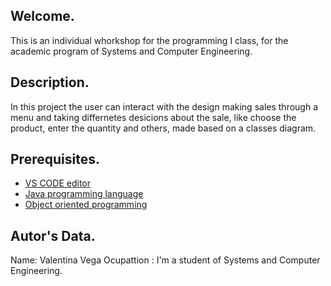 ## Welcome.
This is an individual whorkshop for the programming I class, for the academic program of Systems and Computer Engineering.
## Description.
In this project the user can interact with the design making sales through a menu and taking differnetes desicions about the sale, like choose the product, enter the quantity and others, made based on a classes diagram.
## Prerequisites.
- [VS CODE editor]()
- [Java programming language]()
- [Object oriented programming]()
## Autor's Data.
Name: Valentina Vega
Ocupattion : I'm a student of Systems and Computer Engineering.



